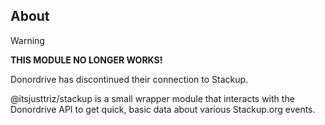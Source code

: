 ## About

> [!WARNING]
>
> **THIS MODULE NO LONGER WORKS!**
>
> Donordrive has discontinued their connection to Stackup.

@itsjusttriz/stackup is a small wrapper module that interacts with the Donordrive API to get quick, basic data about various Stackup.org events.
